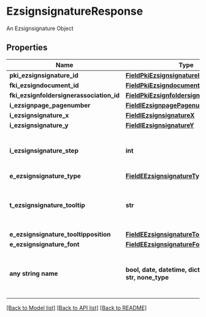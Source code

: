 # EzsignsignatureResponse

An Ezsignsignature Object

## Properties
Name | Type | Description | Notes
------------ | ------------- | ------------- | -------------
**pki_ezsignsignature_id** | [**FieldPkiEzsignsignatureID**](FieldPkiEzsignsignatureID.md) |  | 
**fki_ezsigndocument_id** | [**FieldPkiEzsigndocumentID**](FieldPkiEzsigndocumentID.md) |  | 
**fki_ezsignfoldersignerassociation_id** | [**FieldPkiEzsignfoldersignerassociationID**](FieldPkiEzsignfoldersignerassociationID.md) |  | 
**i_ezsignpage_pagenumber** | [**FieldIEzsignpagePagenumber**](FieldIEzsignpagePagenumber.md) |  | 
**i_ezsignsignature_x** | [**FieldIEzsignsignatureX**](FieldIEzsignsignatureX.md) |  | 
**i_ezsignsignature_y** | [**FieldIEzsignsignatureY**](FieldIEzsignsignatureY.md) |  | 
**i_ezsignsignature_step** | **int** | The step when the Ezsignsigner will be invited to sign | 
**e_ezsignsignature_type** | [**FieldEEzsignsignatureType**](FieldEEzsignsignatureType.md) |  | 
**t_ezsignsignature_tooltip** | **str** | A tooltip that will be presented to Ezsignsigner about the Ezsignsignature | [optional] 
**e_ezsignsignature_tooltipposition** | [**FieldEEzsignsignatureTooltipposition**](FieldEEzsignsignatureTooltipposition.md) |  | [optional] 
**e_ezsignsignature_font** | [**FieldEEzsignsignatureFont**](FieldEEzsignsignatureFont.md) |  | [optional] 
**any string name** | **bool, date, datetime, dict, float, int, list, str, none_type** | any string name can be used but the value must be the correct type | [optional]

[[Back to Model list]](../README.md#documentation-for-models) [[Back to API list]](../README.md#documentation-for-api-endpoints) [[Back to README]](../README.md)


